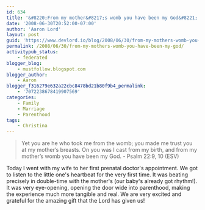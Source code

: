 ```yaml
---
id: 634
title: '&#8220;From my mother&#8217;s womb you have been my God&#8221;'
date: '2008-06-30T20:52:00-07:00'
author: 'Aaron Lord'
layout: post
guid: 'https://www.devlord.io/blog/2008/06/30/from-my-mothers-womb-you-have-been-my-god/'
permalink: /2008/06/30/from-my-mothers-womb-you-have-been-my-god/
activitypub_status:
    - federated
blogger_blog:
    - mustfollow.blogspot.com
blogger_author:
    - Aaron
blogger_f316279e632a22cbc8478bd21b80f9b4_permalink:
    - '7072238678419907569'
categories:
    - Family
    - Marriage
    - Parenthood
tags:
    - Christina
---
```


<blockquote>Yet you are he who took me from the womb;
you made me trust you at my mother’s breasts.
On you was I cast from my birth,
and from my mother’s womb you have been my God. - Psalm 22:9, 10 (ESV)</blockquote>
Today I went with my wife to her first prenatal doctor's appointment. We got to listen to the little one's heartbeat for the very first time. It was beating precisely in double-time with the mother's (our baby's already got rhythm!). It was very eye-opening, opening the door wide into parenthood, making the experience much more tangible and real. We are very excited and grateful for the amazing gift that the Lord has given us!